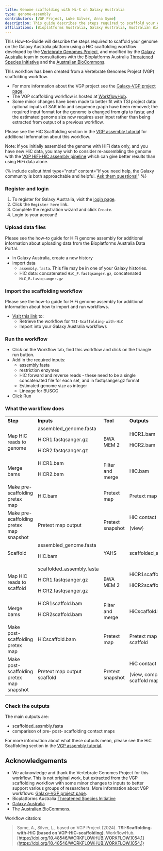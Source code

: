 ```yaml
---
title: Genome scaffolding with Hi-C on Galaxy Australia
type: genome-assembly
contributors: [VGP Project, Luke Silver, Anna Syme]
description: This guide describes the steps required to scaffold your genome on the Galaxy Australia platform using HiC data
affiliations: [Bioplatforms Australia, Galaxy Australia, Australian BioCommons, Threatened Species Initiative]
---
```


This How-to-Guide will describe the steps required to scaffold your genome on the Galaxy Australia platform using a HiC scaffolding workflow developed by the [Vertebrate Genomes Project](https://vertebrategenomesproject.org/), and modified by the [Galaxy Australia](https://usegalaxy.org.au/) team in consultations with the Bioplatforms Australia [Threatened Species Initiative](https://threatenedspeciesinitiative.com/) and the [Australian BioCommons](https://www.biocommons.org.au/).

This workflow has been created from a Vertebrate Genomes Project (VGP) scaffolding workflow. 
* For more information about the VGP project see the [Galaxy-VGP project page](https://galaxyproject.org/projects/vgp).
* The VGP scaffolding workflow is hosted at [WorkflowHub](https://workflowhub.eu/workflows/625).
* Some minor changes have been made to better fit with TSI project data: optional inputs of SAK info and sequence graph have been removed; the required input format for the genome is changed from gfa to fasta; and the estimated genome size now requires user input rather than being extracted from output of a previous workflow.

Please see the HiC Scaffolding section in the [VGP assembly tutorial](https://training.galaxyproject.org/training-material/topics/assembly/tutorials/vgp_genome_assembly/tutorial.html) for additional information about this workflow. 

Note: If you initially assembled the genome with HiFi data only, and you have new HiC data, you may wish to consider re-assembling the genome with the [VGP HiFi-HiC assembly pipeline](https://workflowhub.eu/workflows/612) which can give better results than using HiFi data alone. 

{% include callout.html type="note" content="If you need help, the Galaxy community is both approachable and helpful. [Ask them questions!](https://help.galaxyproject.org/)" %}

### Register and login

1. To register for Galaxy Australia, visit the [login page](https://usegalaxy.org.au/login).
2. Click the ```Register here``` link.
3. Complete the registration wizard and click ```Create```.
4. Login to your account!

### Upload data files

Please see the how-to guide for HiFi genome assembly for additional information about uploading data from the Bioplatforms Australia Data Portal.

* In Galaxy Australia, create a new history
* Import data
    * ```assembly.fasta```. This file may be in one of your Galaxy histories.
    * HiC data: concatenated ```HiC_F.fastqsanger.gz```, concatenated ```HiC_R.fastqsanger.gz```
  
### Import the scaffolding workflow

Please see the how-to guide for HiFi genome assembly for additional information about how to import and run workflows. 

* [Visit this link](https://usegalaxy.org.au/workflows/trs_import?trs_server=workflowhub.eu&run_form=true&trs_id=1054) to:
   - Retrieve the workflow for `TSI-Scaffolding-with-HiC`
   - Import into your Galaxy Australia workflows

### Run the workflow

* Click on the Workflow tab, find this workflow and click on the triangle run button.
* Add in the required inputs:
    * assembly.fasta
    * restriction enzymes
    * HiC forward and reverse reads - these need to be a single concatenated file for each set, and in fastqsanger.gz format
    * Estimated genome size as integer
    * Lineage for BUSCO
* Click Run

### What the workflow does

<table>
  <tr>
   <td><strong>Step</strong>
   </td>
   <td><strong>Inputs</strong>
   </td>
   <td><strong>Tool</strong>
   </td>
   <td><strong>Outputs</strong>
   </td>
  </tr>
  <tr>
   <td>Map HiC reads to genome
   </td>
   <td>assembled_genome.fasta
<p>
HiCR1.fastqsanger.gz
<p>
HiCR2.fastqsanger.gz
   </td>
   <td>BWA MEM 2
   </td>
   <td>HiCR1.bam
<p>
HiCR2.bam
   </td>
  </tr>
  <tr>
   <td>Merge bams
   </td>
   <td>HiCR1.bam
<p>
HiCR2.bam
   </td>
   <td>Filter and merge
   </td>
   <td>HiC.bam
   </td>
  </tr>
  <tr>
   <td>Make pre-scaffolding pretex map
   </td>
   <td>HiC.bam
   </td>
   <td>Pretext map
   </td>
   <td>Pretext map output
   </td>
  </tr>
  <tr>
   <td>Make pre-scaffolding pretex map snapshot
   </td>
   <td>Pretext map output
   </td>
   <td>Pretext snapshot
   </td>
   <td>HiC contact map
<p>
(view)
   </td>
  </tr>
  <tr>
   <td>Scaffold
   </td>
   <td>assembled_genome.fasta
<p>
HiC.bam
   </td>
   <td>YAHS
   </td>
   <td>scaffolded_assembly.fasta
   </td>
  </tr>
  <tr>
   <td>Map HiC reads to scaffold
   </td>
   <td>scaffolded_assembly.fasta
<p>
HiCR1.fastqsanger.gz
<p>
HiCR2.fastqsanger.gz
   </td>
   <td>BWA MEM 2
   </td>
   <td>HiCR1scaffold.bam
<p>
HiCR2scaffold.bam
   </td>
  </tr>
  <tr>
   <td>Merge bams
   </td>
   <td>HiCR1scaffold.bam
<p>
HiCR2scaffold.bam
   </td>
   <td>Filter and merge
   </td>
   <td>HiCscaffold.bam
   </td>
  </tr>
  <tr>
   <td>Make post-scaffolding pretex map
   </td>
   <td>HiCscaffold.bam
   </td>
   <td>Pretext map
   </td>
   <td>Pretext map output scaffold
   </td>
  </tr>
  <tr>
   <td>Make post-scaffolding pretex map snapshot
   </td>
   <td>Pretext map output scaffold
   </td>
   <td>Pretext snapshot
   </td>
   <td>HiC contact map scaffold
<p>
(view, compare to pre-scaffold map)
   </td>
  </tr>
  <tr>
   <td>
   </td>
   <td>
   </td>
   <td>
   </td>
   <td>
   </td>
  </tr>
</table>




### Check the outputs

The main outputs are:
* scaffolded_assmbly.fasta
* comparison of pre- post- scaffolding contact maps

For more information about what these outputs mean, please see the HiC Scaffolding section in the [VGP assembly tutorial](https://training.galaxyproject.org/training-material/topics/assembly/tutorials/vgp_genome_assembly/tutorial.html).

 ## Acknowledgements

* We acknowledge and thank the Vertebrate Genomes Project for this workflow. This is not original work, but extracted from the VGP scaffolding workflow with some minor changes to inputs to better support various groups of researchers. More information about VGP workflows: [Galaxy-VGP project page](https://galaxyproject.org/projects/vgp).
* Bioplatforms Australia [Threatened Species Initiative](https://threatenedspeciesinitiative.com/)
* [Galaxy Australia](https://usegalaxy.org.au/)
* The [Australian BioCommons](https://www.biocommons.org.au/).

Workflow citation: 

> Syme, A., Silver, L., based on VGP Project (2024). **TSI-Scaffolding-with-HiC (based on VGP-HiC-scaffolding)**. WorkflowHub. [https://doi.org/10.48546/WORKFLOWHUB.WORKFLOW.1054.1](https://doi.org/10.48546/WORKFLOWHUB.WORKFLOW.1054.1)

  



